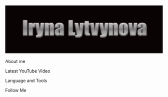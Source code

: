 [![Header](https://github.com/Irynalytvynova/irynalytvynova/blob/main/assets/Iryna_logo.jpg)](https://www.linkedin.com/in/iryna-lytvynova-119778260/)

About me

Latest YouTube Video

Language and Tools

Follow Me